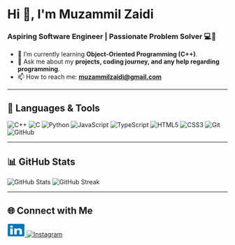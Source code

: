 # Hi 👋, I'm Muzammil Zaidi  
### Aspiring Software Engineer | Passionate Problem Solver 💻🚀  

- 🌱 I’m currently learning **Object-Oriented Programming (C++)**.
- 💬 Ask me about my **projects, coding journey, and any help regarding programming**.  
- 📫 How to reach me: **muzammilzaidi@gmail.com**  

---

## 🚀 Languages & Tools  
<p align="left">  
  <img src="https://cdn.jsdelivr.net/gh/devicons/devicon/icons/cplusplus/cplusplus-original.svg" alt="C++" width="40" height="40"/>  
  <img src="https://cdn.jsdelivr.net/gh/devicons/devicon/icons/c/c-original.svg" alt="C" width="40" height="40"/>  
  <img src="https://cdn.jsdelivr.net/gh/devicons/devicon/icons/python/python-original.svg" alt="Python" width="40" height="40"/>  
  <img src="https://cdn.jsdelivr.net/gh/devicons/devicon/icons/javascript/javascript-original.svg" alt="JavaScript" width="40" height="40"/>  
  <img src="https://cdn.jsdelivr.net/gh/devicons/devicon/icons/typescript/typescript-original.svg" alt="TypeScript" width="40" height="40"/>  
  <img src="https://cdn.jsdelivr.net/gh/devicons/devicon/icons/html5/html5-original.svg" alt="HTML5" width="40" height="40"/>  
  <img src="https://cdn.jsdelivr.net/gh/devicons/devicon/icons/css3/css3-original.svg" alt="CSS3" width="40" height="40"/>  
  <img src="https://cdn.jsdelivr.net/gh/devicons/devicon/icons/git/git-original.svg" alt="Git" width="40" height="40"/>  
  <img src="https://cdn.jsdelivr.net/gh/devicons/devicon/icons/github/github-original.svg" alt="GitHub" width="40" height="40"/>  
</p>  

---

## 📊 GitHub Stats  
<p align="left">  
  <img src="https://github-readme-stats.vercel.app/api?username=MuzammilZaidi&show_icons=true&theme=dark" alt="GitHub Stats" />  
  <img src="https://github-readme-streak-stats.herokuapp.com/?user=MuzammilZaidi&theme=dark" alt="GitHub Streak" />  
</p>  

---

## 🌐 Connect with Me  
<p align="left">
  <a href="https://www.linkedin.com/in/muzammil-zaidi-841237300/" target="_blank">
    <img src="https://raw.githubusercontent.com/devicons/devicon/master/icons/linkedin/linkedin-original.svg" alt="LinkedIn" height="30" width="40"/>
  </a>
  <a href="https://instagram.com/muzammil_xaidi" target="_blank">
    <img src="https://upload.wikimedia.org/wikipedia/commons/a/a5/Instagram_icon.png" alt="Instagram" height="30" width="40"/>
  </a>
</p>
